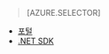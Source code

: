 ﻿> [AZURE.SELECTOR]
- [포털](media-services-manage-content.md)
- [.NET SDK](media-services-index-content.md)

<!--HONumber=47-->
